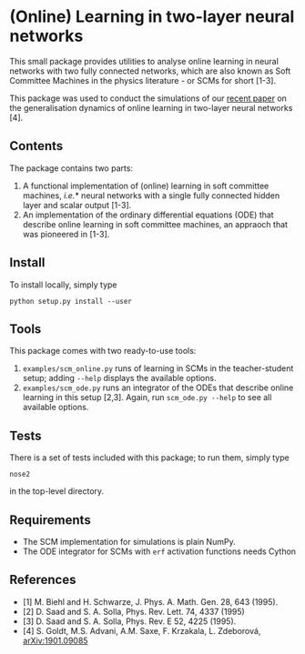 (Online) Learning in two-layer neural networks
==================================

This small package provides utilities to analyse online learning in neural
networks with two fully connected networks, which are also known as Soft
Committee Machines in the physics literature - or SCMs for short [1-3].

This package was used to conduct the simulations of our 
[recent paper](http://arxiv.org/abs/1901.09085) on the generalisation dynamics
of online learning in two-layer neural networks [4].

Contents
---------

The package contains two parts:

1. A functional implementation of (online) learning in soft committee machines,
   *i.e.** neural networks with a single fully connected hidden layer and scalar
   output [1-3].
2. An implementation of the ordinary differential equations (ODE) that describe
   online learning in soft committee machines, an appraoch that was pioneered in
   [1-3].

Install
-------

To install locally, simply type
```
python setup.py install --user
```

Tools
--------

This package comes with two ready-to-use tools:

1. ```examples/scm_online.py``` runs of learning in SCMs in the teacher-student
   setup; adding ```--help``` displays the available options.
2. ```examples/scm_ode.py``` runs an integrator of the ODEs that describe online
   learning in this setup [2,3]. Again, run ```scm_ode.py --help``` to see all
   available options.


Tests
------

There is a set of tests included with this package; to run them, simply type 
```
nose2
```
in the top-level directory.


Requirements
------------

* The SCM implementation for simulations is plain NumPy.
* The ODE integrator for SCMs with `erf` activation functions needs Cython

References
------------

* [1] M. Biehl and H. Schwarze, J. Phys. A. Math. Gen. 28, 643 (1995).
* [2] D. Saad and S. A. Solla, Phys. Rev. Lett. 74, 4337 (1995)
* [3] D. Saad and S. A. Solla, Phys. Rev. E 52, 4225 (1995).
* [4] S. Goldt, M.S. Advani, A.M. Saxe, F. Krzakala, L. Zdeborová, [arXiv:1901.09085](http://arxiv.org/abs/1901.09085)

